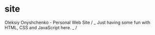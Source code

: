 # site

Oleksiy Onyshchenko - Personal Web Site
/ _ Just having some fun with HTML, CSS and JavaScript here. _ /
